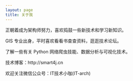 ```yaml
---
layout: page
title: 关于我
---
```



正朝着成为架构师努力，喜欢捣鼓一些新技术和学习新知识。
<p>
GIS 专业出身，平时喜欢看看书查查资料，逛逛技术论坛。
<p>
了解一些有关 Python 网络爬虫技能、数据分析与可视化技术。
<p>
技术博客：http://smart4j.cn
<p>
欢迎关注微信公众号：IT技术小咖(IT-arch)
